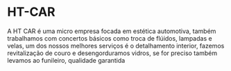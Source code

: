 # HT-CAR
A HT CAR é uma micro empresa focada em estética automotiva, também trabalhamos com concertos básicos como troca de flúidos, lampadas e velas, um dos nossos melhores serviços é o detalhamento interior, fazemos revitalização de couro e desengorduramos vidros, se for preciso também levamos ao funileiro, qualidade garantida
